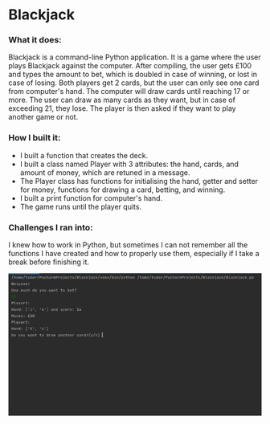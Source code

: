 # Blackjack

### What it does:

Blackjack is a command-line Python application. It is a game where the user plays Blackjack against the computer. After compiling, the user gets £100 and types the amount to bet, which is doubled in case of winning, or lost in case of losing. Both players get 2 cards, but the user can only see one card from computer's hand. The computer will draw cards until reaching 17 or more. The user can draw as many cards as they want, but in case of exceeding 21, they lose. The player is then asked if they want to play another game or not.

### How I built it:

- I built a function that creates the deck.
- I built a class named Player with 3 attributes: the hand, cards, and amount of money, which are retuned in a message.
- The Player class has functions for initialising the hand, getter and setter for money, functions for drawing a card, betting, and winning.
- I built a print function for computer's hand.
- The game runs until the player quits.

### Challenges I ran into:

I knew how to work in Python, but sometimes I can not remember all the functions I have created and how to properly use them, especially if I take a break before finishing it.

![Blackjack](https://github.com/tudormihail5/Blackjack/blob/main/Screenshot1.png)
